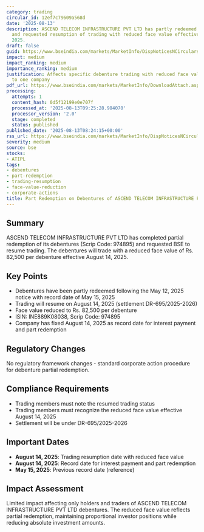 ```yaml
---
category: trading
circular_id: 12ef7c79609a568d
date: '2025-08-13'
description: ASCEND TELECOM INFRASTRUCTURE PVT LTD has partly redeemed debentures
  and requested resumption of trading with reduced face value effective August 14,
  2025.
draft: false
guid: https://www.bseindia.com/markets/MarketInfo/DispNoticesNCirculars.aspx?Noticeid={E9BBC6E7-CD0B-4FFB-B9A3-C95603C9DBEB}&noticeno=20250813-11&dt=08/13/2025&icount=11&totcount=19&flag=0
impact: medium
impact_ranking: medium
importance_ranking: medium
justification: Affects specific debenture trading with reduced face value but limited
  to one company
pdf_url: https://www.bseindia.com/markets/MarketInfo/DownloadAttach.aspx?id=20250813-11&attachedId=
processing:
  attempts: 1
  content_hash: 0d5f12199e0e707f
  processed_at: '2025-08-13T09:25:28.984070'
  processor_version: '2.0'
  stage: completed
  status: published
published_date: '2025-08-13T08:24:15+00:00'
rss_url: https://www.bseindia.com/markets/MarketInfo/DispNoticesNCirculars.aspx?Noticeid={E9BBC6E7-CD0B-4FFB-B9A3-C95603C9DBEB}&noticeno=20250813-11&dt=08/13/2025&icount=11&totcount=19&flag=0
severity: medium
source: bse
stocks:
- ATIPL
tags:
- debentures
- part-redemption
- trading-resumption
- face-value-reduction
- corporate-actions
title: Part Redemption on Debentures of ASCEND TELECOM INFRASTRUCTURE PVT LTD
---
```


## Summary

ASCEND TELECOM INFRASTRUCTURE PVT LTD has completed partial redemption of its debentures (Scrip Code: 974895) and requested BSE to resume trading. The debentures will trade with a reduced face value of Rs. 82,500 per debenture effective August 14, 2025.

## Key Points

- Debentures have been partly redeemed following the May 12, 2025 notice with record date of May 15, 2025
- Trading will resume on August 14, 2025 (settlement DR-695/2025-2026)
- Face value reduced to Rs. 82,500 per debenture
- ISIN: INE889K08038, Scrip Code: 974895
- Company has fixed August 14, 2025 as record date for interest payment and part redemption

## Regulatory Changes

No regulatory framework changes - standard corporate action procedure for debenture partial redemption.

## Compliance Requirements

- Trading members must note the resumed trading status
- Trading members must recognize the reduced face value effective August 14, 2025
- Settlement will be under DR-695/2025-2026

## Important Dates

- **August 14, 2025**: Trading resumption date with reduced face value
- **August 14, 2025**: Record date for interest payment and part redemption
- **May 15, 2025**: Previous record date (reference)

## Impact Assessment

Limited impact affecting only holders and traders of ASCEND TELECOM INFRASTRUCTURE PVT LTD debentures. The reduced face value reflects partial redemption, maintaining proportional investor positions while reducing absolute investment amounts.